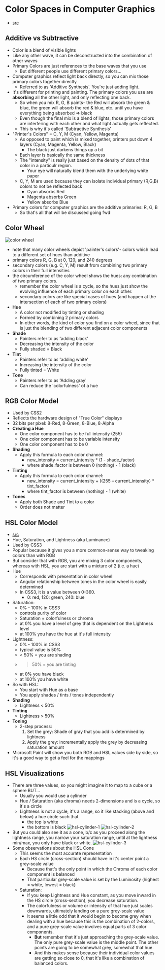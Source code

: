 Color Spaces in Computer Graphics
=================
- [src](https://en.wikipedia.org/wiki/Comparison_of_color_models_in_computer_graphics)

## Additive vs Subtractive

- Color is a blend of visible lights
- Like any other wave, it can be deconstructed into the combination of other waves
- Primary Colors are just references to the base waves that you use
    - But different people use different primary colors...        
- Computer graphics reflect light back directly, so you can mix those primary colors together directly
    - Referred to as 'Additive Synthesis'.  You're just adding light.
- It's different for printing and painting.  The primary colors you use are **absorbing** all the other light, and only reflecting one back.
    - So when you mix R, G, B paints- the Red will absorb the green & blue, the green will absorb the red & blue, etc. until you have everything being absorbed => black
    - Even though the final mix is a blend of lights, those primary colors are interfering with each other and what light actually gets reflected.
    - This is why it's called 'Subtractive Synthesis'
- "Printer's Colors" = C, Y, M (Cyan, Yellow, Magenta)
    - As opposed to paint which is mixed together, printers put down 4 layers (Cyan, Magenta, Yellow, Black)
        - The black just darkens things up a bit
    - Each layer is basically the same thickness
    - The "intensity" is really just based on the density of dots of that color in a particulr region.
        - Your eye will naturally blend them with the underlying white paper
    - C, Y, M are used because they can isolate individual primary (R,G,B) colors to not be reflected back
        - Cyan absorbs Red
        - Magenta absorbs Green
        - Yellow absorbs Blue
- Primary colors for computer graphics are the additive primaries: R, G, B
    - So that's all that will be discussed going fwd

## Color Wheel
![color wheel](/resources/images/programming/Simple_RGB_color_wheel.png)
- note that many color wheels depict 'painter's colors'- colors which lead to a different set of hues than additive
- primary colors R, G, B at 0, 120, and 240 degrees
- secondary colors (e.g. C, Y, M) result from combining two primary colors in their full intensities
- the circumference of the color wheel shows the hues: any combination of two primary colors.
    - remember the color wheel is a cycle, so the hues just show the evolving influence of each primary color on each other.
    - secondary colors are like special cases of hues (and happen at the intersection of each of two primary colors)
- **Hue**
    - A color not modified by tinting or shading
    - Formed by combining 2 primary colors
    - In other words, the kind of color you find on a color wheel, since that is just the blending of two different adjacent color components      
- **Shade**
    - Painters refer to as 'adding black'
    - Decreasing the intensity of the color
    - Fully shaded = Black
- **Tint** 
    - Painters refer to as 'adding white'
    - Increasing the intensity of the color
    - Fully tinted = White
- **Tone**
    - Painters refer to as 'Adding gray'
    - Can reduce the 'colorfulness' of a hue

## RGB Color Model
- Used by CSS2
- Reflects the hardware design of "True Color" displays
- 32 bits per pixel: 8-Red, 8-Green, 8-Blue, 8-Alpha
- **Creating a Hue**
    - One color component has to be full intensity (255)
    - One color component has to be variable intensity
    - One color component has to be 0
- **Shading**
    - Apply this formula to each color channel: 
        - new_intensity = current_intensity * (1 - shade_factor)
        - where shade_factor is between 0 (nothing) - 1 (black)
- **Tinting**
    - Apply this formula to each color channel:
        - new_intensity = current_intensity + ((255 – current_intensity) * tint_factor)
        - where tint_factor is between (nothing) - 1 (white)
- **Tones**
    - Apply both Shade and Tint to a color
    - Order does not matter

## HSL Color Model
- [src](https://www.youtube.com/watch?v=aYJTfGsi_mA)
- Hue, Saturation, and Lightness (aka Luminance)
- Used by CSS3
- Popular because it gives you a more common-sense way to tweaking colors than with RGB
- But consider that with RGB, you are mixing 3 color components, whereas with HSL, you are start with a mixture of 2 (i.e. a hue)
- Hue
    - Corresponds with presentation in color wheel
    - Angular relationship between tones in the color wheel is easily determined
    - In CSS3, it is a value between 0-360.
        - 0: red, 120: green, 240: blue
- Saturation: 
    - 0% - 100% in CSS3
    - controls purity of color
    - Saturation = colorfulness or chroma
    - at 0% you have a level of grey that is dependent on the Lightness level
    - at 100% you have the hue at it's full intensity
- Lightness:
    - 0% - 100% in CSS3
    - typical value is 50%
    - < 50% = you are shading
    - > 50% = you are tinting
    - at 0% you have black
    - at 100% you have white
- So with HSL:
    - You start with Hue as a base
    - You apply shades / tints / tones independently
- **Shading**
    - Lightness < 50% 
- **Tinting**
    - Lightness > 50%
- **Toning**
    - 2-step process:
        1. Set the grey: Shade of gray that you add is determined by lightness
        2. Apply the grey: Incrementally apply the grey by decreasing saturation amount
- Microsoft Paint will show you both RGB and HSL values side by side, so it's a good way to get a feel for the mappings

## HSL Visualizations
- There are three values, so you might imagine it to map to a cube or a sphere BUT...
    - Usually you would use a cylinder
    - Hue / Saturation (aka chroma) needs 2-dimensions and is a cycle, so it's a circle
    - Lightness is not a cycle, it's a range, so it like stacking (above and below) a hue circle such that
        - the top is white 
        - the bottom is black
![hsl-cylinder-1](/resources/images/programming/hsl-cylinder-1.jpg)
![hsl-cylinder-2](/resources/images/programming/hsl-cylinder-2.jpg)
- But you could also see it as a cone, b/c as you proceed along the lightness range, you narrow your saturation range, until at the lightness min/max, you only have black or white.
![hsl-cylinder-3](/resources/images/programming/hsl-cylinder-3.jpg)
- Some observations about the HSL Cone
    - This seems the most accurate representation
    - Each HS circle (cross-section) should have in it's center point a grey-scale value
        - Because that's the only point in which the Chroma of each color component is balanced
        - That particular grey-scale value is set by the Luminosity (highest = white, lowest = black)
    - Saturation:
        - If you keep Lightness and Hue constant, as you move inward in the HS circle (cross-section), you decrease saturation.
        - The colorfulness or volume or intensity of that hue just scales downwards, ultimately landing on a pure grey-scale value
        - It seems a little odd that it would begin to become grey when dealing with a hue because this is the combination of 2-colors, and a pure grey-scale value involves equal parts of 3 color components.
            - **But** remember that it's just approaching the grey-scale value.  The only pure grey-scale value is the middle point.  The other points are going to be somewhat grey, somewhat that hue.  
            - And this makes sense because their individual color values are getting so close to 0, that it's like a combination of balanced colors.
    
   






